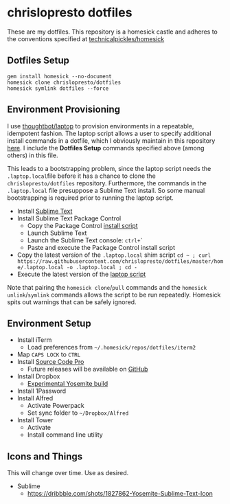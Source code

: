 # chrislopresto dotfiles

These are my dotfiles. This repository is a homesick castle and adheres to the conventions specified at [technicalpickles/homesick](https://github.com/technicalpickles/homesick)

## Dotfiles Setup

```
gem install homesick --no-document
homesick clone chrislopresto/dotfiles
homesick symlink dotfiles --force
```

## Environment Provisioning

I use [thoughtbot/laptop](https://github.com/thoughtbot/laptop) to provision environments in a repeatable, idempotent fashion. The laptop script allows a user to specify additional install commands in a dotfile, which I obviously maintain in this repository [here](https://github.com/chrislopresto/dotfiles/blob/master/home/.laptop.local). I include the **Dotfiles Setup** commands specified above (among others) in this file.

This leads to a bootstrapping problem, since the laptop script needs the `.laptop.local`file before it has a chance to clone the `chrislopresto/dotfiles` repository. Furthermore, the commands in the `.laptop.local` file presuppose a Sublime Text install. So some manual bootstrapping is required prior to running the laptop script.

- Install [Sublime Text](http://www.sublimetext.com/3)
- Install Sublime Text Package Control
    - Copy the Package Control [install script](https://sublime.wbond.net/installation#st3)
    - Launch Sublime Text
    - Launch the Sublime Text console: ``ctrl+` ``
    - Paste and execute the Package Control install script
- Copy the latest version of the `.laptop.local` shim script
    `cd ~ ; curl https://raw.githubusercontent.com/chrislopresto/dotfiles/master/home/.laptop.local -o .laptop.local ; cd -`
- Execute the latest version of the [laptop script](https://github.com/thoughtbot/laptop)

Note that pairing the `homesick clone`/`pull` commands and the `homesick unlink`/`symlink` commands allows the script to be run repeatedly. Homesick spits out warnings that can be safely ignored.

## Environment Setup

- Install iTerm
    - Load preferences from `~/.homesick/repos/dotfiles/iterm2`
- Map `CAPS LOCK` to `CTRL`
- Install [Source Code Pro](http://sourceforge.net/projects/sourcecodepro.adobe/files/latest/download)
    - Future releases will be available on [GitHub](https://github.com/adobe-fonts/source-code-pro/releases)
- Install Dropbox
    - [Experimental Yosemite build](https://forums.dropbox.com/topic.php?id=121664)
- Install 1Password
- Install Alfred
    - Activate Powerpack
    - Set sync folder to `~/Dropbox/Alfred`
- Install Tower
    - Activate
    - Install command line utility

## Icons and Things

This will change over time. Use as desired.

- Sublime
    - https://dribbble.com/shots/1827862-Yosemite-Sublime-Text-Icon
